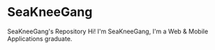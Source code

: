 # SeaKneeGang
SeaKneeGang's Repository
Hi! I'm SeaKneeGang, I'm a Web & Mobile Applications graduate.
